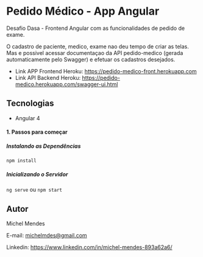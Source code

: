 # Pedido Médico - App Angular

Desafio Dasa - Frontend Angular com as funcionalidades de pedido de exame.

O cadastro de paciente, medico, exame nao deu tempo de criar as telas. 
Mas e possivel acessar documentaçao da API pedido-medico (gerada automaticamente pelo Swagger) e efetuar os cadastros desejados.

 - Link APP Frontend Heroku: https://pedido-medico-front.herokuapp.com
 - Link API Backend Heroku: https://pedido-medico.herokuapp.com/swagger-ui.html

## Tecnologias
 - Angular 4
 
 #### 1. Passos para começar
 
 ##### Instalando as Dependências
 
 `npm install`
 
 ##### Inicializando o Servidor
 
 `ng serve` ou `npm start`

## Autor
Michel Mendes

E-mail: michelmdes@gmail.com

Linkedin: https://www.linkedin.com/in/michel-mendes-893a62a6/
